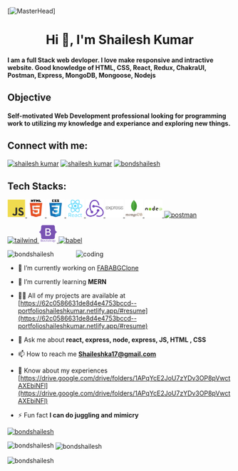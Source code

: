 [![MasterHead](https://res.cloudinary.com/practicaldev/image/fetch/s--tSq3pK63--/c_imagga_scale,f_auto,fl_progressive,h_420,q_auto,w_1000/https://dev-to-uploads.s3.amazonaws.com/i/j71o6fyry39eaz1eyjna.jpg)]
<h1 align="center">Hi 👋, I'm Shailesh Kumar</h1>
<h4>I am a full Stack web devloper. I love make responsive and intractive website. Good knowledge of HTML, CSS, React, Redux, ChakraUI, Postman, Express, MongoDB, Mongoose, Nodejs<h4/>
<h2>Objective</h2>
<h4>Self-motivated Web Development professional looking for programming work to utilizing my knowledge and experiance and exploring new things.</h4>
<h2 align="left">Connect with me:</h2>
<p align="left">
<a href="https://linkedin.com/in/shailesh-kr" target="blank"><img align="center" src="https://raw.githubusercontent.com/rahuldkjain/github-profile-readme-generator/master/src/images/icons/Social/linked-in-alt.svg" alt="shailesh kumar" height="30" width="40" /></a>
<a href="https://shaileshkumarportfolio.netlify.app/" target="blank"><img align="center" src="https://cdn-icons-png.flaticon.com/512/282/282100.png" alt="shailesh kumar" height="30" width="40" /></a>
<a href="https://codesandbox.com/bondshailesh" target="blank"><img align="center" src="https://raw.githubusercontent.com/rahuldkjain/github-profile-readme-generator/master/src/images/icons/Social/codesandbox.svg" alt="bondshailesh" height="30" width="40" /></a>
</p>

<h2 align="left">Tech Stacks:</h2>
<p align="left"> 
  <a href="https://developer.mozilla.org/en-US/docs/Web/JavaScript" target="_blank" rel="noreferrer"> <img src="https://raw.githubusercontent.com/devicons/devicon/master/icons/javascript/javascript-original.svg" alt="javascript" width="40" height="40"/> </a>
  <a href="https://www.w3.org/html/" target="_blank" rel="noreferrer"> <img src="https://raw.githubusercontent.com/devicons/devicon/master/icons/html5/html5-original-wordmark.svg" alt="html5" width="40" height="40"/> </a>
<a href="https://www.w3schools.com/css/" target="_blank" rel="noreferrer"> <img src="https://raw.githubusercontent.com/devicons/devicon/master/icons/css3/css3-original-wordmark.svg" alt="css3" width="40" height="40"/> </a> 
<a href="https://reactjs.org/" target="_blank" rel="noreferrer"> <img src="https://raw.githubusercontent.com/devicons/devicon/master/icons/react/react-original-wordmark.svg" alt="react" width="40" height="40"/> </a> <a href="https://redux.js.org" target="_blank" rel="noreferrer"> <img src="https://raw.githubusercontent.com/devicons/devicon/master/icons/redux/redux-original.svg" alt="redux" width="40" height="40"/> </a>
<a href="https://expressjs.com" target="_blank" rel="noreferrer"> <img src="https://raw.githubusercontent.com/devicons/devicon/master/icons/express/express-original-wordmark.svg" alt="express" width="40" height="40"/> </a>  
<a href="https://www.mongodb.com/" target="_blank" rel="noreferrer"> <img src="https://raw.githubusercontent.com/devicons/devicon/master/icons/mongodb/mongodb-original-wordmark.svg" alt="mongodb" width="40" height="40"/> </a> 
<a href="https://nodejs.org" target="_blank" rel="noreferrer"> <img src="https://raw.githubusercontent.com/devicons/devicon/master/icons/nodejs/nodejs-original-wordmark.svg" alt="nodejs" width="40" height="40"/> </a> 
<a href="https://postman.com" target="_blank" rel="noreferrer"> <img src="https://www.vectorlogo.zone/logos/getpostman/getpostman-icon.svg" alt="postman" width="40" height="40"/> </a> 

<a href="https://tailwindcss.com/" target="_blank" rel="noreferrer"> <img src="https://www.vectorlogo.zone/logos/tailwindcss/tailwindcss-icon.svg" alt="tailwind" width="40" height="40"/> </a> 
 <a href="https://getbootstrap.com" target="_blank" rel="noreferrer"> <img src="https://raw.githubusercontent.com/devicons/devicon/master/icons/bootstrap/bootstrap-plain-wordmark.svg" alt="bootstrap" width="40" height="40"/> </a>
<a href="https://babeljs.io/" target="_blank" rel="noreferrer"> <img src="https://www.vectorlogo.zone/logos/babeljs/babeljs-icon.svg" alt="babel" width="40" height="40"/> </a></p>

<img align='right' alt='coding' width='350' src="https://images.unsplash.com/photo-1498050108023-c5249f4df085?ixlib=rb-1.2.1&ixid=MnwxMjA3fDB8MHxwaG90by1wYWdlfHx8fGVufDB8fHx8&auto=format&fit=crop&w=872&q=80" />

<p align="left"> <img src="https://komarev.com/ghpvc/?username=bondshailesh&label=Profile%20views&color=0e75b6&style=flat" alt="bondshailesh" /> </p>

- 🔭 I’m currently working on [FABABGClone](https://github.com/BondShailesh/fabbag)

- 🌱 I’m currently learning **MERN**

- 👨‍💻 All of my projects are available at [https://62c0586631de8d4e4753bccd--portfolioshaileshkumar.netlify.app/#resume](https://62c0586631de8d4e4753bccd--portfolioshaileshkumar.netlify.app/#resume)

- 💬 Ask me about **react, express, node, express, JS, HTML , CSS**

- 📫 How to reach me **Shaileshka17@gmail.com**

- 📄 Know about my experiences [https://drive.google.com/drive/folders/1APqYcE2JoU7zYDv3OP8pVwctAXEbiNFl](https://drive.google.com/drive/folders/1APqYcE2JoU7zYDv3OP8pVwctAXEbiNFl)

- ⚡ Fun fact **I can do juggling and mimicry**
<p align="left"> <a href="https://github.com/ryo-ma/github-profile-trophy"><img src="https://github-profile-trophy.vercel.app/?username=bondshailesh" alt="bondshailesh" /></a> </p>


<p><img align="left" src="https://github-readme-stats.vercel.app/api/top-langs?username=bondshailesh&show_icons=true&locale=en&layout=compact" alt="bondshailesh" /></p>

<p>&nbsp;<img align="center" src="https://github-readme-stats.vercel.app/api?username=bondshailesh&show_icons=true&locale=en" alt="bondshailesh" /></p>

<p><img align="center" src="https://github-readme-streak-stats.herokuapp.com/?user=bondshailesh&" alt="bondshailesh" /></p>
